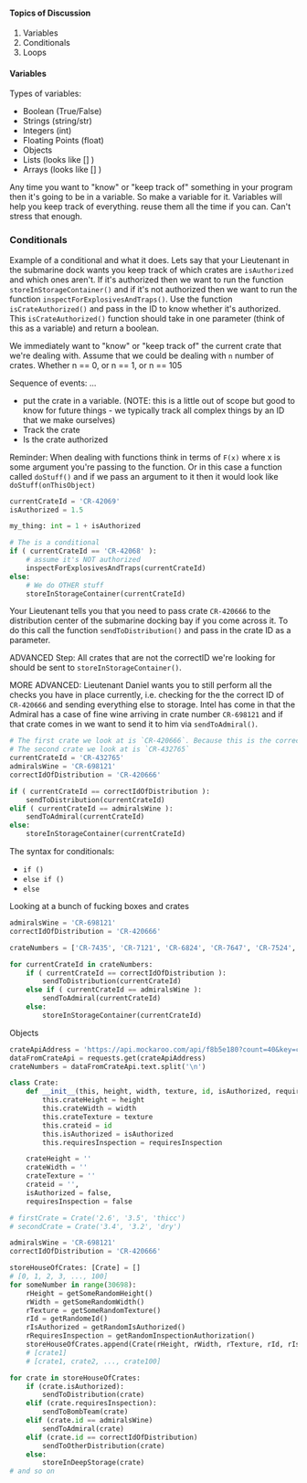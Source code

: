 #### Topics of Discussion
1. Variables
2. Conditionals
3. Loops

#### Variables
Types of variables:
- Boolean (True/False)
- Strings (string/str)
- Integers (int)
- Floating Points (float)
- Objects
- Lists (looks like [] )
- Arrays (looks like [] )

Any time you want to "know" or "keep track of" something in your program then it's going to be in a variable. So make a variable for it.
Variables will help you keep track of everything. reuse them all the time if you can. Can't stress that enough.

### Conditionals
Example of a conditional and what it does.
Lets say that your Lieutenant in the submarine dock wants you keep track of which crates are `isAuthorized` and which ones aren't. If it's authorized then we want to run the function `storeInStorageContainer()` and if it's not authorized then we want to run the function `inspectForExplosivesAndTraps()`. Use the function `isCrateAuthorized()` and pass in the ID to know whether it's authorized. This `isCrateAuthorized()` function should take in one parameter (think of this as a variable) and return a boolean.

We immediately want to "know" or "keep track of" the current crate that we're dealing with. Assume that we could be dealing with `n` number of crates. Whether n == 0, or n == 1, or n == 105

Sequence of events:
...
- put the crate in a variable. (NOTE: this is a little out of scope but good to know for future things - we typically track all complex things by an ID that we make ourselves)
- Track the crate
- Is the crate authorized

Reminder: When dealing with functions think in terms of `F(x)` where x is some argument you're passing to the function. Or in this case a function called `doStuff()` and if we pass an argument to it then it would look like `doStuff(onThisObject)`

```py
currentCrateId = 'CR-42069'
isAuthorized = 1.5

my_thing: int = 1 + isAuthorized

# The is a conditional
if ( currentCrateId == 'CR-42068' ):
    # assume it's NOT authorized
    inspectForExplosivesAndTraps(currentCrateId)
else:
    # We do OTHER stuff
    storeInStorageContainer(currentCrateId)
```

Your Lieutenant tells you that you need to pass crate `CR-420666` to the distribution center of the submarine docking bay if you come across it. To do this call the function `sendToDistribution()` and pass in the crate ID as a parameter.

ADVANCED Step: All crates that are not the correctID we're looking for should be sent to `storeInStorageContainer()`.

MORE ADVANCED: Lieutenant Daniel wants you to still perform all the checks you have in place currently, i.e. checking for the the correct ID of `CR-420666` and sending everything else to storage. Intel has come in that the Admiral has a case of fine wine arriving in crate number `CR-698121` and if that crate comes in we want to send it to him via `sendToAdmiral()`.

```py
# The first crate we look at is `CR-420666`. Because this is the correct crate this should be sent to distribution via `sendToDistribution()`
# The second crate we look at is `CR-432765`
currentCrateId = 'CR-432765'
admiralsWine = 'CR-698121'
correctIdOfDistribution = 'CR-420666'

if ( currentCrateId == correctIdOfDistribution ):
    sendToDistribution(currentCrateId)
elif ( currentCrateId == admiralsWine ):
    sendToAdmiral(currentCrateId)
else: 
    storeInStorageContainer(currentCrateId)   
```

The syntax for conditionals:
- `if ()`
- `else if ()`
- `else`


Looking at a bunch of fucking boxes and crates
```py
admiralsWine = 'CR-698121'
correctIdOfDistribution = 'CR-420666'

crateNumbers = ['CR-7435', 'CR-7121', 'CR-6824', 'CR-7647', 'CR-7524', 'CR-7192', 'CR-5144', 'CR-9274', 'CR-7495', 'CR-698121', 'CR-5572', 'CR-7880', 'CR-6366', 'CR-6289', 'CR-6025', 'CR-9520', 'CR-6081', 'CR-8645', 'CR-6531', 'CR-6417', 'CR-9420', 'CR-7887', 'CR-420666', 'CR-6993', 'CR-5979', 'CR-5911', 'CR-8699', 'CR-5628', 'CR-6520', 'CR-7650', 'CR-8163', 'CR-7524', 'CR-5012', 'CR-8365', 'CR-7551', 'CR-8101', 'CR-7635', 'CR-8883', 'CR-9403', 'CR-8224']

for currentCrateId in crateNumbers:
    if ( currentCrateId == correctIdOfDistribution ):
        sendToDistribution(currentCrateId)
    else if ( currentCrateId == admiralsWine ):
        sendToAdmiral(currentCrateId)
    else: 
        storeInStorageContainer(currentCrateId)
```

Objects
```py
crateApiAddress = 'https://api.mockaroo.com/api/f8b5e180?count=40&key=cf7bbbd0'
dataFromCrateApi = requests.get(crateApiAddress)
crateNumbers = dataFromCrateApi.text.split('\n')

class Crate:
    def __init__(this, height, width, texture, id, isAuthorized, requiresInspection):
        this.crateHeight = height
        this.crateWidth = width
        this.crateTexture = texture
        this.crateid = id
        this.isAuthorized = isAuthorized
        this.requiresInspection = requiresInspection

    crateHeight = ''
    crateWidth = ''
    crateTexture = ''
    crateid = '',
    isAuthorized = false,
    requiresInspection = false

# firstCrate = Crate('2.6', '3.5', 'thicc')
# secondCrate = Crate('3.4', '3.2', 'dry')

admiralsWine = 'CR-698121'
correctIdOfDistribution = 'CR-420666'

storeHouseOfCrates: [Crate] = []
# [0, 1, 2, 3, ..., 100]
for someNumber in range(30698):
    rHeight = getSomeRandomHeight()
    rWidth = getSomeRandomWidth()
    rTexture = getSomeRandomTexture()
    rId = getRandomeId()
    rIsAuthorized = getRandomIsAuthorized()
    rRequiresInspection = getRandomInspectionAuthorization()
    storeHouseOfCrates.append(Crate(rHeight, rWidth, rTexture, rId, rIsAuthorized, rRequiresInspection))
    # [crate1]
    # [crate1, crate2, ..., crate100]

for crate in storeHouseOfCrates:
    if (crate.isAuthorized):
        sendToDistribution(crate)
    elif (crate.requiresInspection):
        sendToBombTeam(crate)
    elif (crate.id == admiralsWine)
        sendToAdmiral(crate)
    elif (crate.id == correctIdOfDistribution)
        sendToOtherDistribution(crate)
    else:
        storeInDeepStorage(crate)
# and so on
```